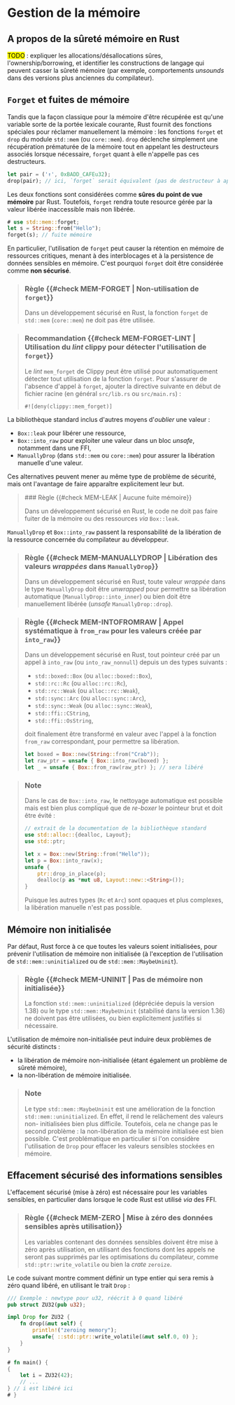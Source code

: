 # Gestion de la mémoire

## A propos de la sûreté mémoire en Rust

<mark>TODO</mark> : expliquer les allocations/désallocations sûres,
l'ownership/borrowing, et identifier les constructions de langage qui peuvent
casser la sûreté mémoire (par exemple, comportements *unsounds* dans des
versions plus anciennes du compilateur).

## `Forget` et fuites de mémoire

Tandis que la façon classique pour la mémoire d'être récupérée est qu'une
variable sorte de la portée lexicale courante, Rust fournit des fonctions
spéciales pour réclamer manuellement la mémoire : les fonctions `forget` et
`drop` du module `std::mem` (ou `core::mem`). `drop` déclenche simplement une
récupération prématurée de la mémoire tout en appelant les destructeurs associés
lorsque nécessaire, `forget` quant à elle n'appelle pas ces destructeurs.

```rust
let pair = ('↑', 0xBADD_CAFEu32);
drop(pair); // ici, `forget` serait équivalent (pas de destructeur à appeler)
```

Les deux fonctions sont considérées comme **sûres du point de vue mémoire** par
Rust. Toutefois, `forget` rendra toute resource gérée par la valeur libérée
inaccessible mais non libérée.

```rust
# use std::mem::forget;
let s = String::from("Hello");
forget(s); // fuite mémoire
```

En particulier, l'utilisation de `forget` peut causer la rétention en mémoire de
ressources critiques, menant à des interblocages et à la persistence de données
sensibles en mémoire. C'est pourquoi `forget` doit être considérée comme
**non sécurisé**.

> ### Règle {{#check MEM-FORGET | Non-utilisation de `forget`}}
>
> Dans un développement sécurisé en Rust, la fonction `forget` de `std::mem`
> (`core::mem`) ne doit pas être utilisée.

<!-- -->

> ### Recommandation {{#check MEM-FORGET-LINT | Utilisation du *lint* clippy pour détecter l'utilisation de `forget`}}
>
> Le *lint* `mem_forget` de Clippy peut être utilisé pour automatiquement
> détecter tout utilisation de la fonction `forget`. Pour s'assurer de l'absence
> d'appel à `forget`, ajouter la directive suivante en début de fichier racine
> (en général `src/lib.rs` ou `src/main.rs`) :
>
> ```rust,noplaypen,ignore
> #![deny(clippy::mem_forget)]
> ```

La bibliothèque standard inclus d'autres moyens d'*oublier* une valeur :

- `Box::leak` pour libérer une ressource,
- `Box::into_raw` pour exploiter une valeur dans un bloc *unsafe*, notamment
  dans une FFI,
- `ManuallyDrop` (dans `std::mem` ou `core::mem`) pour assurer la libération
  manuelle d'une valeur.

Ces alternatives peuvent mener au même type de problème de sécurité, mais ont
l'avantage de faire apparaître explicitement leur but.

> ### Règle {{#check MEM-LEAK | Aucune fuite mémoire}}
>
> Dans un développement sécurisé en Rust, le code ne doit pas faire fuiter de la
> mémoire ou des ressources *via* `Box::leak`.

`ManuallyDrop` et `Box::into_raw` passent la responsabilité de la libération de
la ressource concernée du compilateur au développeur.

> ### Règle {{#check MEM-MANUALLYDROP | Libération des valeurs *wrappées* dans `ManuallyDrop`}}
>
> Dans un développement sécurisé en Rust, toute valeur *wrappée* dans le type
> `ManuallyDrop` doit être *unwrapped* pour permettre sa libération automatique
> (`ManuallyDrop::into_inner`) ou bien doit être manuellement libérée (*unsafe*
> `ManuallyDrop::drop`).

<!-- -->

> ### Règle {{#check MEM-INTOFROMRAW | Appel systématique à `from_raw` pour les valeurs créée par `into_raw`}}
>
> Dans un développement sécurisé en Rust, tout pointeur créé par un appel à
> `into_raw` (ou `into_raw_nonnull`) depuis un des types suivants :
> 
> - `std::boxed::Box` (ou `alloc::boxed::Box`),
> - `std::rc::Rc` (ou `alloc::rc::Rc`),
> - `std::rc::Weak` (ou `alloc::rc::Weak`),
> - `std::sync::Arc` (ou `alloc::sync::Arc`),
> - `std::sync::Weak` (ou `alloc::sync::Weak`),
> - `std::ffi::CString`,
> - `std::ffi::OsString`,
>
> doit finalement être transformé en valeur avec l'appel à la fonction
> `from_raw` correspondant, pour permettre sa libération.
>
> ```rust
> let boxed = Box::new(String::from("Crab"));
> let raw_ptr = unsafe { Box::into_raw(boxed) };
> let _ = unsafe { Box::from_raw(raw_ptr) }; // sera libéré
> ```

<!-- -->

> ### Note
>
> Dans le cas de `Box::into_raw`, le nettoyage automatique est possible mais
> est bien plus compliqué que de *re-boxer* le pointeur brut et doit être
> évité :
>
> ```rust
> // extrait de la documentation de la bibliothèque standard
> use std::alloc::{dealloc, Layout};
> use std::ptr;
>
> let x = Box::new(String::from("Hello"));
> let p = Box::into_raw(x);
> unsafe {
>     ptr::drop_in_place(p);
>     dealloc(p as *mut u8, Layout::new::<String>());
> }
> ```
>
> Puisque les autres types (`Rc` et `Arc`) sont opaques et plus complexes, la
> libération manuelle n'est pas possible.

## Mémoire non initialisée

Par défaut, Rust force à ce que toutes les valeurs soient initialisées, pour
prévenir l'utilisation de mémoire non initialisée (à l'exception de
l'utilisation de `std::mem::uninitialized` ou de `std::mem::MaybeUninit`).

> ### Règle {{#check MEM-UNINIT | Pas de mémoire non initialisée}}
>
> La fonction `std::mem::uninitialized` (dépréciée depuis la version 1.38) ou
> le type `std::mem::MaybeUninit` (stabilisé dans la version 1.36) ne doivent
> pas être utilisées, ou bien explicitement justifiés si nécessaire.

L'utilisation de mémoire non-initialisée peut induire deux problèmes de
sécurité distincts :

- la libération de mémoire non-initialisée (étant également un problème de
  sûreté mémoire),
- la non-libération de mémoire initialisée.

> ### Note
>
> Le type `std::mem::MaybeUninit` est une amélioration de la fonction
> `std::mem::uninitialized`. En effet, il rend le relâchement des valeurs non-
> initialisées bien plus difficile. Toutefois, cela ne change pas le second
> problème : la non-libération de la mémoire initialisée est bien possible.
> C'est problématique en particulier si l'on considère l'utilisation de `Drop`
> pour effacer les valeurs sensibles stockées en mémoire.

## Effacement sécurisé des informations sensibles

L'effacement sécurisé (mise à zéro) est nécessaire pour les variables sensibles,
en particulier dans lorsque le code Rust est utilisé *via* des FFI.

> ### Règle {{#check MEM-ZERO | Mise à zéro des données sensibles après utilisation}}
>
> Les variables contenant des données sensibles doivent être mise à zéro après
> utilisation, en utilisant des fonctions dont les appels ne seront pas
> supprimés par les optimisations du compilateur, comme
> `std::ptr::write_volatile` ou bien la *crate* `zeroize`.

Le code suivant montre comment définir un type entier qui sera remis à zéro
quand libéré, en utilisant le trait `Drop` :

```rust
/// Exemple : newtype pour u32, réécrit à 0 quand libéré
pub struct ZU32(pub u32);

impl Drop for ZU32 {
    fn drop(&mut self) {
        println!("zeroing memory");
        unsafe{ ::std::ptr::write_volatile(&mut self.0, 0) };
    }
}

# fn main() {
{
    let i = ZU32(42);
    // ...
} // i est libéré ici
# }
```
